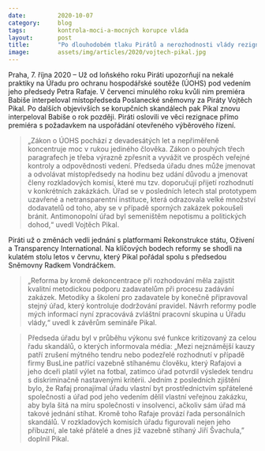 ```yaml
---
date:         2020-10-07
category:     blog
tags:         kontrola-moci-a-mocných korupce vláda
layout:       post
title:        "Po dlouhodobém tlaku Pirátů a nerozhodnosti vlády rezignoval šéf antimonopolního úřadu Petr Rafaj"
image:        assets/img/articles/2020/vojtech-pikal.jpg
---
```



Praha, 7. října 2020 – Už od loňského roku Piráti upozorňují na nekalé praktiky na Úřadu pro ochranu hospodářské soutěže (ÚOHS) pod vedením jeho předsedy Petra Rafaje. V červenci minulého roku kvůli nim premiéra Babiše interpeloval místopředseda Poslanecké sněmovny za Piráty Vojtěch Pikal. Po dalších objevivších se korupčních skandálech pak Pikal znovu interpeloval Babiše o rok později. Piráti oslovili ve věci rezignace přímo premiéra s požadavkem na uspořádání otevřeného výběrového řízení.

> „Zákon o ÚOHS pochází z devadesátých let a nepřiměřeně koncentruje moc v rukou jediného člověka. Zákon o pouhých třech paragrafech je třeba výrazně zpřesnit a vyvážit ve prospěch veřejné kontroly a odpovědnosti vedení. Předseda úřadu dnes může jmenovat a odvolávat místopředsedy na hodinu bez udání důvodu a jmenovat členy rozkladových komisí, které mu tzv. doporučují přijetí rozhodnutí v konkrétních zakázkách. Úřad se v posledních letech stal prototypem uzavřené a netransparentní instituce, která odrazovala velké množství dodavatelů od toho, aby se v případě sporných zakázek pokoušeli bránit. Antimonopolní úřad byl semeništěm nepotismu a politických dohod,“ uvedl Vojtěch Pikal.

Piráti už o změnách vedli jednání s platformami Rekonstrukce státu, Oživení a Transparency International. Na klíčových bodech reformy se shodli na kulatém stolu letos v červnu, který Pikal pořádal spolu s předsedou Sněmovny Radkem Vondráčkem. 

> „Reforma by kromě dekoncentrace při rozhodování měla zajistit kvalitní metodickou podporu zadavatelům při procesu zadávání zakázek. Metodiky a školení pro zadavatele by konečně připravoval stejný úřad, který kontroluje dodržování pravidel. Návrh reformy podle mých informací nyní zpracovává zvláštní pracovní skupina u Úřadu vlády,“ uvedl k závěrům semináře Pikal.

> Předseda úřadu byl v průběhu výkonu své funkce kritizovaný za celou řadu skandálů, o kterých informovala média: „Mezi nejznámější kauzy patří zrušení mýtného tendru nebo podezřelé rozhodnutí v případě firmy BusLine patřící vazebně stíhanému člověku, který Rafajovi a jeho dceři platil výlet na fotbal, zatímco úřad potvrdil výsledek tendru s diskriminačně nastavenými kritérii. Jedním z posledních zjištění bylo, že Rafaj pronajímal úřadu vlastní byt prostřednictvím spřátelené společnosti a úřad pod jeho vedením dělil vlastní veřejnou zakázku, aby byla šitá na míru společnosti v insolvenci, ačkoliv sám úřad má takové jednání stíhat. Kromě toho Rafaje provází řada personálních skandálů. V rozkladových komisích úřadu figurovali nejen jeho příbuzní, ale také přátelé a dnes již vazebně stíhaný Jiří Švachula,” doplnil Pikal.

 

